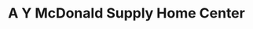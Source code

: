 ---
title: "A Y McDonald Supply Home Center"
url: /aberdeen/a-y-mcdonald-supply-home-center/
shop: doityourself
---